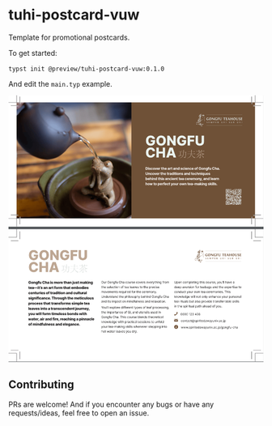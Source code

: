# tuhi-postcard-vuw

Template for promotional postcards. 

To get started:

```typst
typst init @preview/tuhi-postcard-vuw:0.1.0
```

And edit the `main.typ` example. 

![Preview of the first page](thumbnail.png)

## Contributing

PRs are welcome! And if you encounter any bugs or have any requests/ideas, feel free to open an issue.

